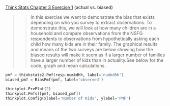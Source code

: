 [Think Stats Chapter 3 Exercise 1](http://greenteapress.com/thinkstats2/html/thinkstats2004.html#toc31) (actual vs. biased)

>> In this exercise we want to demonstrate the bias that exists depending on who you survey to extract observations. To demonstrate this, we will look at how many children are in a household and compare observations from the NSFG respondents to observations from hypothetically asking each child how many kids are in their family. The graphical results and means of the two surveys are below showing how the biased results will make it seem as if a larger number of families have a larger number of kids than in actuality.See below for the code, graph and mean calculations.

```Python
pmf = thinkstats2.Pmf(resp.numkdhh, label='numkdhh')
biased_pmf = BiasPmf(pmf, label='observed')

thinkplot.PrePlot(2)
thinkplot.Pmfs([pmf, biased_pmf])
thinkplot.Config(xlabel='Number of Kids', ylabel='PMF')
